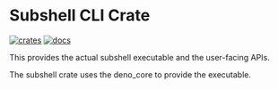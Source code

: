 # Subshell CLI Crate

[![crates](https://img.shields.io/crates/v/subshell.svg)](https://crates.io/crates/subshell)
[![docs](https://docs.rs/subshell/badge.svg)](https://docs.rs/subshell)

This provides the actual subshell executable and the user-facing APIs.

The subshell crate uses the deno_core to provide the executable.
